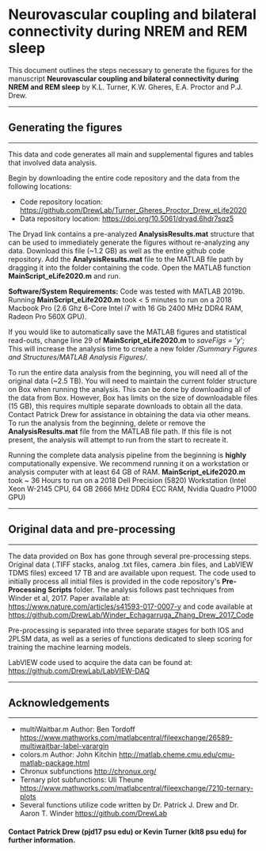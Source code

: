 # Neurovascular coupling and bilateral connectivity during NREM and REM sleep

This document outlines the steps necessary to generate the figures for the manuscript **Neurovascular coupling and bilateral connectivity during NREM and REM sleep** by K.L. Turner, K.W. Gheres, E.A. Proctor and P.J. Drew.

---
## Generating the figures
---
This data and code generates all main and supplemental figures and tables that involved data analysis.

Begin by downloading the entire code repository and the data from the following locations:
* Code repository location: https://github.com/DrewLab/Turner_Gheres_Proctor_Drew_eLife2020
* Data repository location: https://doi.org/10.5061/dryad.6hdr7sqz5     

The Dryad link contains a pre-analyzed **AnalysisResults.mat** structure that can be used to immediately generate the figures without re-analyzing any data. Download this file (~1.2 GB) as well as the entire github code repository. Add the **AnalysisResults.mat** file to the MATLAB file path by dragging it into the folder containing the code. Open the MATLAB function **MainScript_eLife2020.m** and run.

**Software/System Requirements:** Code was tested with MATLAB 2019b. Running **MainScript_eLife2020.m** took < 5 minutes to run on a 2018 Macbook Pro (2.6 Ghz 6-Core Intel i7 with 16 Gb 2400 MHz DDR4 RAM, Radeon Pro 560X GPU).

If you would like to automatically save the MATLAB figures and statistical read-outs, change line 29 of **MainScript_eLife2020.m** to *saveFigs = 'y';* This will increase the analysis time to create a new folder */Summary Figures and Structures/MATLAB Analysis Figures/*.

To run the entire data analysis from the beginning, you will need all of the original data (~2.5 TB).  You will need to maintain the current folder structure on Box when running the analysis. This can be done by downloading all of the data from Box. However, Box has limits on the size of downloadable files (15 GB), this requires multiple separate downloads to obtain all the data.  Contact Patrick Drew for assistance in obtaining the data via other means.  To run the analysis from the beginning, delete or remove the **AnalysisResults.mat** file from the MATLAB file path. If this file is not present, the analysis will attempt to run from the start to recreate it.

Running the complete data analysis pipeline from the beginning is **highly** computationally expensive. We recommend running it on a workstation or analysis computer with at least 64 GB of RAM. **MainScript_eLife2020.m** took ~ 36 Hours to run on a 2018 Dell Precision (5820) Workstation (Intel Xeon W-2145 CPU, 64 GB 2666 MHz DDR4 ECC RAM, Nvidia Quadro P1000 GPU)

---
## Original data and pre-processing
---
The data provided on Box has gone through several pre-processing steps. Original data (.TIFF stacks, analog .txt files, camera .bin files, and LabVIEW TDMS files) exceed 17 TB and are available upon request. The code used to initially process all initial files is provided in the code repository's **Pre-Processing Scripts** folder. The analysis follows past techniques from Winder et al, 2017. Paper available at: https://www.nature.com/articles/s41593-017-0007-y and code available at https://github.com/DrewLab/Winder_Echagarruga_Zhang_Drew_2017_Code

Pre-processing is separated into three separate stages for both IOS and 2PLSM data, as well as a series of functions dedicated to sleep scoring for training the machine learning models.

LabVIEW code used to acquire the data can be found at: https://github.com/DrewLab/LabVIEW-DAQ

---
## Acknowledgements
---
* multiWaitbar.m Author: Ben Tordoff https://www.mathworks.com/matlabcentral/fileexchange/26589-multiwaitbar-label-varargin
* colors.m Author: John Kitchin http://matlab.cheme.cmu.edu/cmu-matlab-package.html
* Chronux subfunctions http://chronux.org/
* Ternary plot subfunctions: Uli Theune https://www.mathworks.com/matlabcentral/fileexchange/7210-ternary-plots
* Several functions utilize code written by Dr. Patrick J. Drew and Dr. Aaron T. Winder https://github.com/DrewLab

#### Contact Patrick Drew (pjd17 psu edu) or Kevin Turner (klt8 psu edu) for further information.
